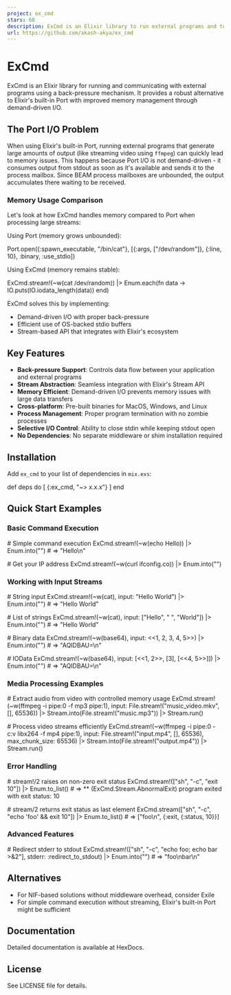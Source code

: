 ```yaml
---
project: ex_cmd
stars: 68
description: ExCmd is an Elixir library to run external programs and to communicate with back pressure
url: https://github.com/akash-akya/ex_cmd
---
```


ExCmd
=====

ExCmd is an Elixir library for running and communicating with external programs using a back-pressure mechanism. It provides a robust alternative to Elixir's built-in Port with improved memory management through demand-driven I/O.

The Port I/O Problem
--------------------

When using Elixir's built-in Port, running external programs that generate large amounts of output (like streaming video using `ffmpeg`) can quickly lead to memory issues. This happens because Port I/O is not demand-driven - it consumes output from stdout as soon as it's available and sends it to the process mailbox. Since BEAM process mailboxes are unbounded, the output accumulates there waiting to be received.

### Memory Usage Comparison

Let's look at how ExCmd handles memory compared to Port when processing large streams:

Using Port (memory grows unbounded):

Port.open({:spawn\_executable, "/bin/cat"}, \[{:args, \["/dev/random"\]}, {:line, 10}, :binary, :use\_stdio\])

Using ExCmd (memory remains stable):

ExCmd.stream!(~w(cat /dev/random))
|> Enum.each(fn data \->
  IO.puts(IO.iodata\_length(data))
end)

ExCmd solves this by implementing:

-   Demand-driven I/O with proper back-pressure
-   Efficient use of OS-backed stdio buffers
-   Stream-based API that integrates with Elixir's ecosystem

Key Features
------------

-   **Back-pressure Support**: Controls data flow between your application and external programs
-   **Stream Abstraction**: Seamless integration with Elixir's Stream API
-   **Memory Efficient**: Demand-driven I/O prevents memory issues with large data transfers
-   **Cross-platform**: Pre-built binaries for MacOS, Windows, and Linux
-   **Process Management**: Proper program termination with no zombie processes
-   **Selective I/O Control**: Ability to close stdin while keeping stdout open
-   **No Dependencies**: No separate middleware or shim installation required

Installation
------------

Add `ex_cmd` to your list of dependencies in `mix.exs`:

def deps do
  \[
    {:ex\_cmd, "~> x.x.x"}
  \]
end

Quick Start Examples
--------------------

### Basic Command Execution

\# Simple command execution
ExCmd.stream!(~w(echo Hello))
|> Enum.into("")
\# => "Hello\\n"

\# Get your IP address
ExCmd.stream!(~w(curl ifconfig.co))
|> Enum.into("")

### Working with Input Streams

\# String input
ExCmd.stream!(~w(cat), input: "Hello World")
|> Enum.into("")
\# => "Hello World"

\# List of strings
ExCmd.stream!(~w(cat), input: \["Hello", " ", "World"\])
|> Enum.into("")
\# => "Hello World"

\# Binary data
ExCmd.stream!(~w(base64), input: <<1, 2, 3, 4, 5\>>)
|> Enum.into("")
\# => "AQIDBAU=\\n"

\# IOData
ExCmd.stream!(~w(base64), input: \[<<1, 2\>>, \[3\], \[<<4, 5\>>\]\])
|> Enum.into("")
\# => "AQIDBAU=\\n"

### Media Processing Examples

\# Extract audio from video with controlled memory usage
ExCmd.stream!(~w(ffmpeg -i pipe:0 -f mp3 pipe:1),
  input: File.stream!("music\_video.mkv", \[\], 65536))
|> Stream.into(File.stream!("music.mp3"))
|> Stream.run()

\# Process video streams efficiently
ExCmd.stream!(~w(ffmpeg -i pipe:0 -c:v libx264 -f mp4 pipe:1),
  input: File.stream!("input.mp4", \[\], 65536),
  max\_chunk\_size: 65536)
|> Stream.into(File.stream!("output.mp4"))
|> Stream.run()

### Error Handling

\# stream!/2 raises on non-zero exit status
ExCmd.stream!(\["sh", "-c", "exit 10"\])
|> Enum.to\_list()
\# => \*\* (ExCmd.Stream.AbnormalExit) program exited with exit status: 10

\# stream/2 returns exit status as last element
ExCmd.stream(\["sh", "-c", "echo 'foo' && exit 10"\])
|> Enum.to\_list()
\# => \["foo\\n", {:exit, {:status, 10}}\]

### Advanced Features

\# Redirect stderr to stdout
ExCmd.stream!(\["sh", "-c", "echo foo; echo bar >&2"\],
  stderr: :redirect\_to\_stdout)
|> Enum.into("")
\# => "foo\\nbar\\n"

Alternatives
------------

-   For NIF-based solutions without middleware overhead, consider Exile
-   For simple command execution without streaming, Elixir's built-in Port might be sufficient

Documentation
-------------

Detailed documentation is available at HexDocs.

License
-------

See LICENSE file for details.
